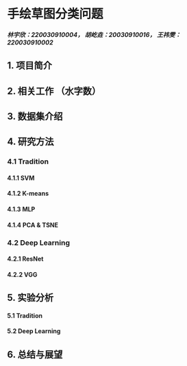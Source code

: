# 手绘草图分类问题

##### 林宇欣：220030910004， 胡屹垚：20030910016， 王祎雯：220030910002

## 1. 项目简介



## 2. 相关工作 （水字数）



## 3. 数据集介绍 



## 4. 研究方法

### 4.1 Tradition

#### 4.1.1 SVM

#### 4.1.2 K-means

#### 4.1.3 MLP

#### 4.1.4 PCA & TSNE

### 4.2 Deep Learning

#### 4.2.1 ResNet

#### 4.2.2 VGG



## 5. 实验分析

#### 5.1 Tradition

#### 5.2 Deep Learning

## 6. 总结与展望

